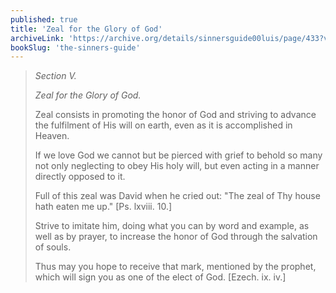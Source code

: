 ```yaml
---
published: true
title: 'Zeal for the Glory of God'
archiveLink: 'https://archive.org/details/sinnersguide00luis/page/433?view=theater'
bookSlug: 'the-sinners-guide'
---
```


> *Section V.*
> 
> *Zeal for the Glory of God.*
> 
> Zeal consists in promoting the honor of God and striving to advance the fulfilment of His will on earth, even as it is accomplished in Heaven.
> 
> If we love God we cannot but be pierced with grief to behold so many not only neglecting to obey His holy will, but even acting in a manner directly opposed to it.
> 
> Full of this zeal was David when he cried out: "The zeal of Thy house hath eaten me up." [Ps. lxviii. 10.]
> 
> Strive to imitate him, doing what you can by word and example, as well as by prayer, to increase the honor of God through the salvation of souls.
> 
> Thus may you hope to receive that mark, mentioned by the prophet, which will sign you as one of the elect of God. [Ezech. ix. iv.]
